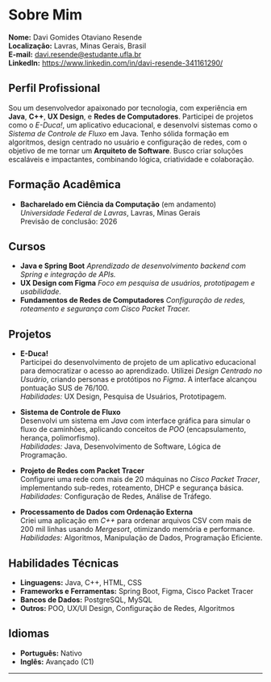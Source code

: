 # Sobre Mim

**Nome:** Davi Gomides Otaviano Resende  
**Localização:** Lavras, Minas Gerais, Brasil  
**E-mail:** davi.resende@estudante.ufla.br  
**LinkedIn:** https://www.linkedin.com/in/davi-resende-341161290/

## Perfil Profissional

Sou um desenvolvedor apaixonado por tecnologia, com experiência em **Java**, **C++**, **UX Design**, e **Redes de Computadores**. Participei de projetos como o *E-Duca!*, um aplicativo educacional, e desenvolvi sistemas como o *Sistema de Controle de Fluxo* em Java. Tenho sólida formação em algoritmos, design centrado no usuário e configuração de redes, com o objetivo de me tornar um **Arquiteto de Software**. Busco criar soluções escaláveis e impactantes, combinando lógica, criatividade e colaboração.

## Formação Acadêmica

- **Bacharelado em Ciência da Computação** (em andamento)  
  *Universidade Federal de Lavras*, Lavras, Minas Gerais  
  Previsão de conclusão: 2026

## Cursos

- **Java e Spring Boot** 
  *Aprendizado de desenvolvimento backend com Spring e integração de APIs.*  
- **UX Design com Figma**
  *Foco em pesquisa de usuários, prototipagem e usabilidade.*  
- **Fundamentos de Redes de Computadores** 
  *Configuração de redes, roteamento e segurança com Cisco Packet Tracer.*

## Projetos

- **E-Duca!**  
  Participei do desenvolvimento de projeto de um aplicativo educacional para democratizar o acesso ao aprendizado. Utilizei *Design Centrado no Usuário*, criando personas e protótipos no *Figma*. A interface alcançou pontuação SUS de 76/100.  
  *Habilidades:* UX Design, Pesquisa de Usuários, Prototipagem.

- **Sistema de Controle de Fluxo**  
  Desenvolvi um sistema em *Java* com interface gráfica para simular o fluxo de caminhões, aplicando conceitos de *POO* (encapsulamento, herança, polimorfismo).  
  *Habilidades:* Java, Desenvolvimento de Software, Lógica de Programação.

- **Projeto de Redes com Packet Tracer**  
  Configurei uma rede com mais de 20 máquinas no *Cisco Packet Tracer*, implementando sub-redes, roteamento, DHCP e segurança básica.  
  *Habilidades:* Configuração de Redes, Análise de Tráfego.

- **Processamento de Dados com Ordenação Externa**  
  Criei uma aplicação em *C++* para ordenar arquivos CSV com mais de 200 mil linhas usando *Mergesort*, otimizando memória e performance.  
  *Habilidades:* Algoritmos, Manipulação de Dados, Programação Eficiente.

## Habilidades Técnicas

- **Linguagens:** Java, C++, HTML, CSS  
- **Frameworks e Ferramentas:** Spring Boot, Figma, Cisco Packet Tracer  
- **Bancos de Dados:** PostgreSQL, MySQL  
- **Outros:** POO, UX/UI Design, Configuração de Redes, Algoritmos

## Idiomas

- **Português:** Nativo  
- **Inglês:** Avançado (C1)

---
